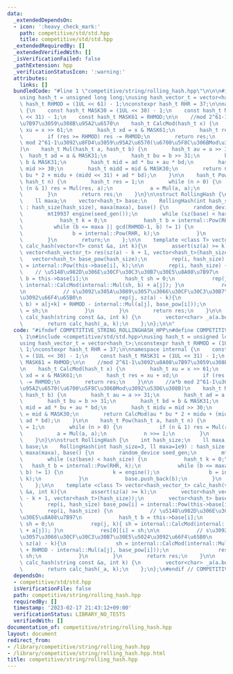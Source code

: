 ```yaml
---
data:
  _extendedDependsOn:
  - icon: ':heavy_check_mark:'
    path: competitive/std/std.hpp
    title: competitive/std/std.hpp
  _extendedRequiredBy: []
  _extendedVerifiedWith: []
  _isVerificationFailed: false
  _pathExtension: hpp
  _verificationStatusIcon: ':warning:'
  attributes:
    links: []
  bundledCode: "#line 1 \"competitive/string/rolling_hash.hpp\"\n\n\n#include <competitive/std/std.hpp>\n\
    using hash_t = unsigned long long;\nusing hash_vector_t = vector<hash_t>;\nconstexpr\
    \ hash_t RHMOD = (1UL << 61) - 1;\nconstexpr hash_t RHR = 37;\n\nnamespace internal\
    \ {\n    const hash_t MASK30 = (1UL << 30) - 1;\n    const hash_t MASK31 = (1UL\
    \ << 31) - 1;\n    const hash_t MASK61 = RHMOD;\n\n    //mod 2^61-1\u3092\u8A08\
    \u7B97\u3059\u308B\u95A2\u6570\n    hash_t CalcMod(hash_t x) {\n        hash_t\
    \ xu = x >> 61;\n        hash_t xd = x & MASK61;\n        hash_t res = xu + xd;\n\
    \        if (res >= RHMOD) res -= RHMOD;\n        return res;\n    }\n\n    //a*b\
    \ mod 2^61-1\u3092\u8FD4\u3059\u95A2\u6570(\u6700\u5F8C\u306BMod\u3092\u53D6\u308B\
    )\n    hash_t Mul(hash_t a, hash_t b) {\n        hash_t au = a >> 31;\n      \
    \  hash_t ad = a & MASK31;\n        hash_t bu = b >> 31;\n        hash_t bd =\
    \ b & MASK31;\n        hash_t mid = ad * bu + au * bd;\n        hash_t midu =\
    \ mid >> 30;\n        hash_t midd = mid & MASK30;\n        return CalcMod(au *\
    \ bu * 2 + midu + (midd << 31) + ad * bd);\n    }\n\n    hash_t Pow(hash_t a,\
    \ hash_t n) {\n        hash_t res = 1;\n        while (n > 0) {\n            if\
    \ (n & 1) res = Mul(res, a);\n            a = Mul(a, a);\n            n >>= 1;\n\
    \        }\n        return res;\n    }\n}\n\nstruct RollingHash {\n    int hash_size;\n\
    \    ll maxa;\n    vector<hash_t> base;\n    RollingHash(int hash_size=3, ll maxa=1e9)\
    \ : hash_size(hash_size), maxa(maxa), base() {\n        random_device seed_gen;\n\
    \        mt19937 engine(seed_gen());\n        while (sz(base) < hash_size) {\n\
    \            hash_t k = 0;\n            hash_t b = internal::Pow(RHR, k);\n  \
    \          while (b <= maxa || gcd(RHMOD-1, b) != 1) {\n                k = engine();\n\
    \                b = internal::Pow(RHR, k);\n            }\n            base.push_back(b);\n\
    \        }\n        return;\n    };\n\n    template <class T> vector<hash_vector_t>\
    \ calc_hash(vector<T> const &a, int k){\n        assert(sz(a) >= k);\n       \
    \ vector<hash_vector_t> res(sz(a) - k + 1, vector<hash_t>(hash_size));\n     \
    \   vector<hash_t> base_pow(hash_size);\n        rep(i, hash_size) base_pow[i]\
    \ = internal::Pow(this->base[i], k);\n\n        rep(i, hash_size) {\n        \
    \    // \u5148\u982D\u306E\u30CF\u30C3\u30B7\u30E5\u8A08\u7B97\n            hash_t\
    \ b = this->base[i];\n            hash_t sh = 0;\n            rep(j, k){ sh =\
    \ internal::CalcMod(internal::Mul(sh, b) + a[j]); }\n            res[0][i] = sh;\n\
    \n            // s\u3092\u305A\u3089\u3057\u3066\u30CF\u30C3\u30B7\u30E5\u5024\
    \u3092\u66F4\u65B0\n            rep(j, sz(a) - k){\n                sh = internal::CalcMod(internal::Mul(sh,\
    \ b) + a[j+k] + RHMOD - internal::Mul(a[j], base_pow[i]));\n                res[j+1][i]\
    \ = sh;\n            }\n        }\n        return res;\n    }\n\n    vector<hash_vector_t>\
    \ calc_hash(string const &a, int k) {\n        vector<char> _a(a.begin(), a.end());\n\
    \        return calc_hash(_a, k);\n    };\n};\n\n"
  code: "#ifndef COMPETITIVE_STRING_ROLLINGHASH_HPP\n#define COMPETITIVE_STRING_ROLLINGHASH_HPP\
    \ 1\n#include <competitive/std/std.hpp>\nusing hash_t = unsigned long long;\n\
    using hash_vector_t = vector<hash_t>;\nconstexpr hash_t RHMOD = (1UL << 61) -\
    \ 1;\nconstexpr hash_t RHR = 37;\n\nnamespace internal {\n    const hash_t MASK30\
    \ = (1UL << 30) - 1;\n    const hash_t MASK31 = (1UL << 31) - 1;\n    const hash_t\
    \ MASK61 = RHMOD;\n\n    //mod 2^61-1\u3092\u8A08\u7B97\u3059\u308B\u95A2\u6570\
    \n    hash_t CalcMod(hash_t x) {\n        hash_t xu = x >> 61;\n        hash_t\
    \ xd = x & MASK61;\n        hash_t res = xu + xd;\n        if (res >= RHMOD) res\
    \ -= RHMOD;\n        return res;\n    }\n\n    //a*b mod 2^61-1\u3092\u8FD4\u3059\
    \u95A2\u6570(\u6700\u5F8C\u306BMod\u3092\u53D6\u308B)\n    hash_t Mul(hash_t a,\
    \ hash_t b) {\n        hash_t au = a >> 31;\n        hash_t ad = a & MASK31;\n\
    \        hash_t bu = b >> 31;\n        hash_t bd = b & MASK31;\n        hash_t\
    \ mid = ad * bu + au * bd;\n        hash_t midu = mid >> 30;\n        hash_t midd\
    \ = mid & MASK30;\n        return CalcMod(au * bu * 2 + midu + (midd << 31) +\
    \ ad * bd);\n    }\n\n    hash_t Pow(hash_t a, hash_t n) {\n        hash_t res\
    \ = 1;\n        while (n > 0) {\n            if (n & 1) res = Mul(res, a);\n \
    \           a = Mul(a, a);\n            n >>= 1;\n        }\n        return res;\n\
    \    }\n}\n\nstruct RollingHash {\n    int hash_size;\n    ll maxa;\n    vector<hash_t>\
    \ base;\n    RollingHash(int hash_size=3, ll maxa=1e9) : hash_size(hash_size),\
    \ maxa(maxa), base() {\n        random_device seed_gen;\n        mt19937 engine(seed_gen());\n\
    \        while (sz(base) < hash_size) {\n            hash_t k = 0;\n         \
    \   hash_t b = internal::Pow(RHR, k);\n            while (b <= maxa || gcd(RHMOD-1,\
    \ b) != 1) {\n                k = engine();\n                b = internal::Pow(RHR,\
    \ k);\n            }\n            base.push_back(b);\n        }\n        return;\n\
    \    };\n\n    template <class T> vector<hash_vector_t> calc_hash(vector<T> const\
    \ &a, int k){\n        assert(sz(a) >= k);\n        vector<hash_vector_t> res(sz(a)\
    \ - k + 1, vector<hash_t>(hash_size));\n        vector<hash_t> base_pow(hash_size);\n\
    \        rep(i, hash_size) base_pow[i] = internal::Pow(this->base[i], k);\n\n\
    \        rep(i, hash_size) {\n            // \u5148\u982D\u306E\u30CF\u30C3\u30B7\
    \u30E5\u8A08\u7B97\n            hash_t b = this->base[i];\n            hash_t\
    \ sh = 0;\n            rep(j, k){ sh = internal::CalcMod(internal::Mul(sh, b)\
    \ + a[j]); }\n            res[0][i] = sh;\n\n            // s\u3092\u305A\u3089\
    \u3057\u3066\u30CF\u30C3\u30B7\u30E5\u5024\u3092\u66F4\u65B0\n            rep(j,\
    \ sz(a) - k){\n                sh = internal::CalcMod(internal::Mul(sh, b) + a[j+k]\
    \ + RHMOD - internal::Mul(a[j], base_pow[i]));\n                res[j+1][i] =\
    \ sh;\n            }\n        }\n        return res;\n    }\n\n    vector<hash_vector_t>\
    \ calc_hash(string const &a, int k) {\n        vector<char> _a(a.begin(), a.end());\n\
    \        return calc_hash(_a, k);\n    };\n};\n#endif // COMPETITIVE_STRING_ROLLINGHASH_HPP"
  dependsOn:
  - competitive/std/std.hpp
  isVerificationFile: false
  path: competitive/string/rolling_hash.hpp
  requiredBy: []
  timestamp: '2023-02-17 21:43:12+09:00'
  verificationStatus: LIBRARY_NO_TESTS
  verifiedWith: []
documentation_of: competitive/string/rolling_hash.hpp
layout: document
redirect_from:
- /library/competitive/string/rolling_hash.hpp
- /library/competitive/string/rolling_hash.hpp.html
title: competitive/string/rolling_hash.hpp
---
```

